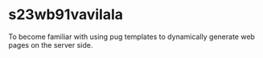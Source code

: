 # s23wb91vavilala


To become familiar with using pug templates to dynamically generate web pages on the server side.
